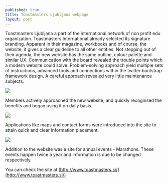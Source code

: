 ```yaml
---
published: true
title: Toastmasters Ljubljana webpage
layout: post
---
```

Toastmasters Ljubljana a part of the international network of non profit edu organization. Toastmasters International already selected its signature branding. Apparent in their magazine, workbooks and of course, the website, it gives a clear guideline to all other entities. Not stepping out of their agenda, the new website has the same outline, colour palette and similar UX. 
Communication with the board revealed the trouble points which a modern website could solve. Problem-solving approach yield multiple sets of instructions, advanced tools and connections  within the twitter bootstrap framework design. A careful approach revealed very little maintenance subjects. 


![](https://dl.dropboxusercontent.com/s/lc3947ej1y3flo2/Index_site_TMLJ.png)

Members actively approached the new website, and quickly recognised the benefits and began using it on daily basis.

![](https://dl.dropboxusercontent.com/s/1d1kssy6416rq0c/tool_site_TMLJ.png)

Applications like maps and contact forms were introduced into the site to attain quick and clear information placement. 

![](https://dl.dropboxusercontent.com/s/gydq9pgpe7tm7sj/contact_site_TMLJ.png)


Addition to the website was a site for annual events - Marathons. These events happen twice a year and information is due to be changed respectively.  


You can check the site at [http://www.toastmasters.si/](http://www.toastmasters.si/)